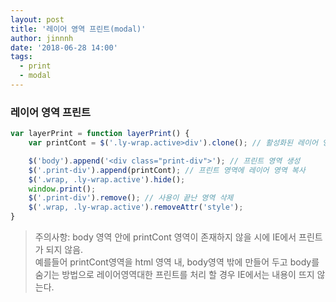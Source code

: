 ```yaml
---
layout: post
title: '레이어 영역 프린트(modal)'
author: jinnnh
date: '2018-06-28 14:00'
tags:
  - print
  - modal
---
```


### 레이어 영역 프린트

```javascript
var layerPrint = function layerPrint() {
    var printCont = $('.ly-wrap.active>div').clone(); // 활성화된 레이어 영역 복제

    $('body').append('<div class="print-div">'); // 프린트 영역 생성
    $('.print-div').append(printCont); // 프린트 영역에 레이어 영역 복사
    $('.wrap, .ly-wrap.active').hide();
    window.print();
    $('.print-div').remove(); // 사용이 끝난 영역 삭제
    $('.wrap, .ly-wrap.active').removeAttr('style');
}
```

> 주의사항: body 영역 안에 printCont 영역이 존재하지 않을 시에 IE에서 프린트가 되지 않음. <br>
> 예를들어 printCont영역을 html 영역 내, body영역 밖에 만들어 두고 body를 숨기는 방법으로
> 레이어영역대한 프린트를 처리 할 경우 IE에서는 내용이 뜨지 않는다.


